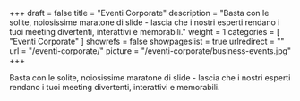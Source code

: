 +++
draft	 		= false
title	 		= "Eventi Corporate"
description		= "Basta con le solite, noiosissime maratone di slide - lascia che i nostri esperti rendano i tuoi meeting divertenti, interattivi e memorabili."
weight			= 1
categories		= [ "Eventi Corporate" ]
showrefs		= false
showpageslist	= true
urlredirect		= ""
url	 			= "/eventi-corporate/"
picture			= "/eventi-corporate/business-events.jpg"
+++

Basta con le solite, noiosissime maratone di slide - lascia che i nostri esperti rendano i tuoi meeting divertenti, interattivi e memorabili.